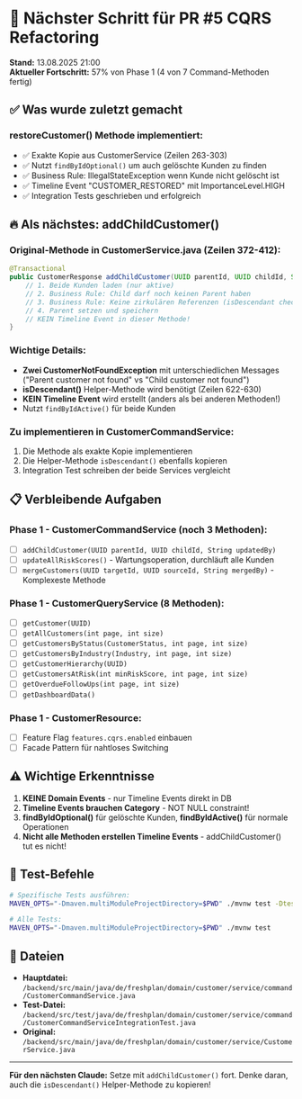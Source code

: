 # 🎯 Nächster Schritt für PR #5 CQRS Refactoring

**Stand:** 13.08.2025 21:00  
**Aktueller Fortschritt:** 57% von Phase 1 (4 von 7 Command-Methoden fertig)

## ✅ Was wurde zuletzt gemacht

### restoreCustomer() Methode implementiert:
- ✅ Exakte Kopie aus CustomerService (Zeilen 263-303)
- ✅ Nutzt `findByIdOptional()` um auch gelöschte Kunden zu finden
- ✅ Business Rule: IllegalStateException wenn Kunde nicht gelöscht ist
- ✅ Timeline Event "CUSTOMER_RESTORED" mit ImportanceLevel.HIGH
- ✅ Integration Tests geschrieben und erfolgreich

## 🔥 Als nächstes: addChildCustomer()

### Original-Methode in CustomerService.java (Zeilen 372-412):
```java
@Transactional
public CustomerResponse addChildCustomer(UUID parentId, UUID childId, String updatedBy) {
    // 1. Beide Kunden laden (nur aktive)
    // 2. Business Rule: Child darf noch keinen Parent haben
    // 3. Business Rule: Keine zirkulären Referenzen (isDescendant check)
    // 4. Parent setzen und speichern
    // KEIN Timeline Event in dieser Methode!
}
```

### Wichtige Details:
- **Zwei CustomerNotFoundException** mit unterschiedlichen Messages ("Parent customer not found" vs "Child customer not found")
- **isDescendant()** Helper-Methode wird benötigt (Zeilen 622-630)
- **KEIN Timeline Event** wird erstellt (anders als bei anderen Methoden!)
- Nutzt `findByIdActive()` für beide Kunden

### Zu implementieren in CustomerCommandService:
1. Die Methode als exakte Kopie implementieren
2. Die Helper-Methode `isDescendant()` ebenfalls kopieren
3. Integration Test schreiben der beide Services vergleicht

## 📋 Verbleibende Aufgaben

### Phase 1 - CustomerCommandService (noch 3 Methoden):
- [ ] `addChildCustomer(UUID parentId, UUID childId, String updatedBy)`
- [ ] `updateAllRiskScores()` - Wartungsoperation, durchläuft alle Kunden
- [ ] `mergeCustomers(UUID targetId, UUID sourceId, String mergedBy)` - Komplexeste Methode

### Phase 1 - CustomerQueryService (8 Methoden):
- [ ] `getCustomer(UUID)`
- [ ] `getAllCustomers(int page, int size)`
- [ ] `getCustomersByStatus(CustomerStatus, int page, int size)`
- [ ] `getCustomersByIndustry(Industry, int page, int size)`
- [ ] `getCustomerHierarchy(UUID)`
- [ ] `getCustomersAtRisk(int minRiskScore, int page, int size)`
- [ ] `getOverdueFollowUps(int page, int size)`
- [ ] `getDashboardData()`

### Phase 1 - CustomerResource:
- [ ] Feature Flag `features.cqrs.enabled` einbauen
- [ ] Facade Pattern für nahtloses Switching

## ⚠️ Wichtige Erkenntnisse

1. **KEINE Domain Events** - nur Timeline Events direkt in DB
2. **Timeline Events brauchen Category** - NOT NULL constraint!
3. **findByIdOptional()** für gelöschte Kunden, **findByIdActive()** für normale Operationen
4. **Nicht alle Methoden erstellen Timeline Events** - addChildCustomer() tut es nicht!

## 🔧 Test-Befehle

```bash
# Spezifische Tests ausführen:
MAVEN_OPTS="-Dmaven.multiModuleProjectDirectory=$PWD" ./mvnw test -Dtest=CustomerCommandServiceIntegrationTest

# Alle Tests:
MAVEN_OPTS="-Dmaven.multiModuleProjectDirectory=$PWD" ./mvnw test
```

## 📍 Dateien

- **Hauptdatei:** `/backend/src/main/java/de/freshplan/domain/customer/service/command/CustomerCommandService.java`
- **Test-Datei:** `/backend/src/test/java/de/freshplan/domain/customer/service/command/CustomerCommandServiceIntegrationTest.java`
- **Original:** `/backend/src/main/java/de/freshplan/domain/customer/service/CustomerService.java`

---

**Für den nächsten Claude:** Setze mit `addChildCustomer()` fort. Denke daran, auch die `isDescendant()` Helper-Methode zu kopieren!